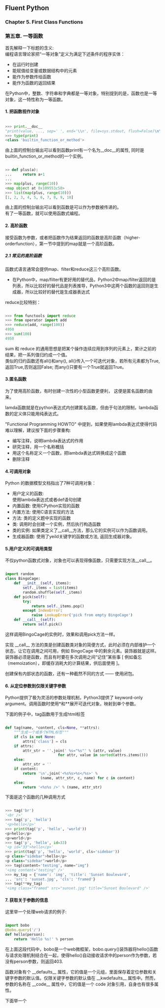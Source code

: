 ## Fluent Python ##
### Chapter 5. First Class Functions ###
### 第五章. 一等函数
首先解释一下标题的含义:   
编程语言理论家把“一等对象”定义为满足下述条件的程序实体：

- 在运行时创建
- 能赋值给变量或数据结构中的元素
- 能作为参数传给函数
- 能作为函数的返回结果

在Python中，整数、字符串和字典都是一等对象，特别提到的是，函数也是一等对象，这一特性称为一等函数。

#### 1. 把函数视作对象

```python

>>> print.__doc__
"print(value, ..., sep=' ', end='\\n', file=sys.stdout, flush=False)\n\nPrints the values to a stream, or to sys.stdout by default.\nOptional keyword arguments:\nfile:  a file-like object (stream); defaults to the current sys.stdout.\nsep:   string inserted between values, default a space.\nend:   string appended after the last value, default a newline.\nflush: whether to forcibly flush the stream."
>>> type(print)
<class 'builtin_function_or_method'>

```

由上面的控制台输出可以看到函数print有一个名为\_\_doc\_\_的属性, 同时是builtin\_function\_or\_method的一个实例。

```python

>> def plus(a):
...     return a+1
...
>>> map(plus, range(10))
<map object at 0x109553c50>
>>> list(map(plus, range(10)))
[1, 2, 3, 4, 5, 6, 7, 8, 9, 10]

``` 

由上面的控制台输出可以看到函数是可以作为参数被传递的。   
有了一等函数，就可以使用函数式编程。

#### 2. 高阶函数    
接受函数为参数，或者把函数作为结果返回的函数是高阶函数（higher-orderfunction），第一节中提到的map就是一个高阶函数。

##### 2.1 常见的高阶函数
函数式语言通常会提供map、filter和reduce这三个高阶函数。

- 在Python中，map/filter有更好用的替代品，Python2中map/filter返回的是列表，所以比较好的替代品是列表推导，Python3中这两个函数的返回则是生成器，所以比较好的替代是生成器表达式   

reduce比较特别：

```python

>>> from functools import reduce 
>>> from operator import add 
>>> reduce(add, range(100)) 
4950
>>> sum(100)
4950

```

sum 和 reduce 的通用思想是把某个操作连续应用到序列的元素上，累计之前的结果，把一系列值归约成一个值。     
类似的归约函数还有all()和any(), all()传入一个可迭代对象，若所有元素都为True,返回True,否则返回False; 而any()只要有一个True就返回True。

#### 3.匿名函数  
为了使用高阶函数，有时创建一次性的小型函数更便利， 这便是匿名函数的由来。

lamda函数就是在python表达式内创建匿名函数，但由于句法的限制，lambda函数的定义体只能用纯表达式。

"Functional Programming HOWTO" 中提到，如果使用lambda表达式使得代码难以理解，建议按下面的步骤重构:

- 编写注释，说明lambda表达式的作用       
- 研究注释，用一个名称概括       
- 用这个名称定义一个函数，把lambda表达式转换成这个函数    
- 删除注释

#### 4.可调用对象
Python 的数据模型文档指出了7种可调用对象：
- 用户定义的函数:   
    使用lambda表达式或者def语句创建  
- 内置函数: 
    使用CPython实现的函数   
- 内置方法:
    使用C语言实现的方法   
- 方法:
    类的定义题中实现的函数   
- 类:
    调用时会创建一个实例，然后执行构造函数
- 类的实例:
    如果类定义了\_\_call\_\_方法，那么它的实例可以作为函数调用。  
- 生成器函数:
    使用了yeild关键字的函数或方法, 返回生成器对象。

#### 5.用户定义的可调用类型
不仅python函数式对象，对象也可以表现得像函数，只需要实现方法\_\_call\_\_。

```python

import random
class BingoCage:
    def __init__(self, items):
        self._items = list(items)
        random.shuffle(self._items)
    def pick(self):
        try:
            return self._items.pop()
        except IndexError:
            raise LookupError('pick from empty BingoCage')
    def __call__(self):
        return self.pick()

```
这样调用BingoCage的实例时，效果和调用pick方法一样。  

实现 \_\_call\_\_ 方法的类是创建函数类对象的简便方式，此时必须在内部维护一个状态，让它在调用之间可用，例如 BingoCage 中的剩余元素。装饰器就是这样。装饰器必须是函数，而且有时要在多次调用之间“记住”某些事 [ 例如备忘（memoization），即缓存消耗大的计算结果，供后面使用 ]。

创建保有内部状态的函数，还有一种截然不同的方式 —— 使用闭包。

#### 6. 从定位参数到仅限关键字参数    
Python提供了极为灵活的参数处理机制，Python3提供了 keyword-only argument。调用函数时使用*和**展开可迭代对象，映射到单个参数。  

下面的例子中，tag函数用于生成html标签

```python

def tag(name, *content, cls=None, **attrs):
    """生成一个或多个HTML标签"""
    if cls is not None:
        attrs['class'] = cls
    if attrs:
        attr_str = ''.join(' %s="%s"' % (attr, value)
                        for attr, value in sorted(attrs.items()))
    else:
        attr_str = ''
    if content:
        return '\n'.join('<%s%s>%s</%s>' %
                (name, attr_str, c, name) for c in content)
    else:
        return '<%s%s />' % (name, attr_str)

```

下面是这个函数的几种调用方式

```python

>>> tag('br')
'<br />'
>>> tag('p', 'hello')
'<p>hello</p>'
>>> print(tag('p', 'hello', 'world'))
<p>hello</p>
<p>world</p>
>>> tag('p', 'hello', id=33)
'<p id="33">hello</p>'
>>> print(tag('p', 'hello', 'world', cls='sidebar'))
<p class="sidebar">hello</p>
<p class="sidebar">world</p>
>>> tag(content='testing', name="img")
'<img content="testing" />'
>>> my_tag = {'name': 'img', 'title': 'Sunset Boulevard',
... 'src': 'sunset.jpg', 'cls': 'framed'}
>>> tag(**my_tag)
'<img class="framed" src="sunset.jpg" title="Sunset Boulevard" />'

```

#### 7. 获取关于参数的信息    
这里举一个处理web请求的例子: 

```python

import bobo
@bobo.query('/')
def hello(person):
    return 'Hello %s!' % person

```
在上面这段代码中，bobo是一个web微框架，bobo.query()装饰器将hello()函数与请求处理机制结合在一起，使得hello()自动接收请求中的person作为参数，若没有person参数，则返回403.

函数对象有个 \_\_defaults\_\_ 属性，它的值是一个元组，里面保存着定位参数和关键字参数的默认值。仅限关键字参数的默认值在 \_\_kwdefaults\_\_ 属性中。然而，参数的名称在 \_\_code\_\_ 属性中，它的值是一个 code 对象引用，自身也有很多属性。

下面举一个

